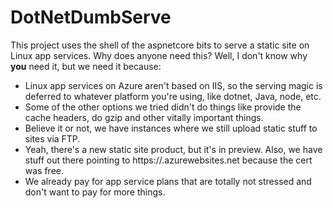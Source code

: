 # DotNetDumbServe

This project uses the shell of the aspnetcore bits to serve a static site on Linux app services. Why does anyone need this? Well, I don't know why **you** need it, but we need it because:

* Linux app services on Azure aren't based on IIS, so the serving magic is deferred to whatever platform you're using, like dotnet, Java, node, etc.
* Some of the other options we tried didn't do things like provide the cache headers, do gzip and other vitally important things.
* Believe it or not, we have instances where we still upload static stuff to sites via FTP.
* Yeah, there's a new static site product, but it's in preview. Also, we have stuff out there pointing to https://<appservicename>.azurewebsites.net because the cert was free.
* We already pay for app service plans that are totally not stressed and don't want to pay for more things.
